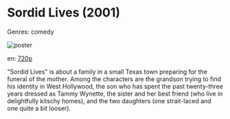 # Sordid Lives (2001)

Genres: comedy

![poster](http://image.tmdb.org/t/p/w500/nClQ1ZH0Tdj7XutwrdHhasdg7do.jpg)

en:
  [720p](magnet:?xt=urn:btih:DD64F68A8C40D055B216EBD2A150F00203EAC744&tr=udp://glotorrents.pw:6969/announce&tr=udp://tracker.opentrackr.org:1337/announce&tr=udp://torrent.gresille.org:80/announce&tr=udp://tracker.openbittorrent.com:80&tr=udp://tracker.coppersurfer.tk:6969&tr=udp://tracker.leechers-paradise.org:6969&tr=udp://p4p.arenabg.ch:1337&tr=udp://tracker.internetwarriors.net:1337)
  


"Sordid Lives" is about a family in a small Texas town preparing for the funeral of the mother. Among the characters are the grandson trying to find his identity in West Hollywood, the son who has spent the past twenty-three years dressed as Tammy Wynette, the sister and her best friend (who live in delightfully kitschy homes), and the two daughters (one strait-laced and one quite a bit looser).
